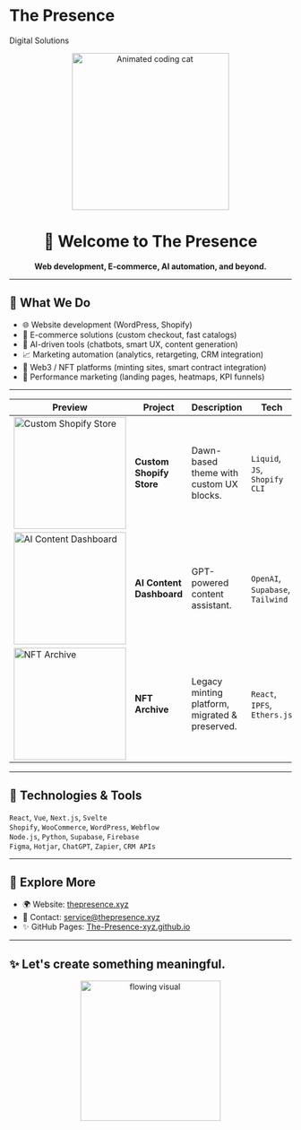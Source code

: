 # The Presence
Digital Solutions 
<p align="center">
  <img src="https://media2.giphy.com/media/v1.Y2lkPTc5MGI3NjExdmY1OXpoanJiZDY1Y3F4ZDlpamJoNmY0ZGlreWtvMHBiOHoxNWkwdiZlcD12MV9pbnRlcm5hbF9naWZfYnlfaWQmY3Q9Zw/JVnLiRIsioEVO/giphy.gif" alt="Animated coding cat" width="280"/>
</p>

<h1 align="center">👋 Welcome to The Presence</h1>

<p align="center">
  <strong>Web development, E-commerce, AI automation, and beyond.</strong><br/>
</p>

---

## 🚀 What We Do

- 🌐 Website development (WordPress, Shopify)
- 🛒 E-commerce solutions (custom checkout, fast catalogs)
- 🤖 AI-driven tools (chatbots, smart UX, content generation)
- 📈 Marketing automation (analytics, retargeting, CRM integration)
- 🔗 Web3 / NFT platforms (minting sites, smart contract integration)
- 🎯 Performance marketing (landing pages, heatmaps, KPI funnels)

---

| Preview | Project | Description | Tech |
|--------|---------|-------------|------|
| <img src="https://thepresence.xyz/wp-content/uploads/2025/06/Mishchok-Maine-baner-1.png" width="200" height="200" alt="Custom Shopify Store" /> | **Custom Shopify Store** | Dawn-based theme with custom UX blocks. | `Liquid`, `JS`, `Shopify CLI` |
| <img src="https://thepresence.xyz/img/ai-thumb.jpg" width="200" height="200" alt="AI Content Dashboard" /> | **AI Content Dashboard** | GPT-powered content assistant. | `OpenAI`, `Supabase`, `Tailwind` |
| <img src="https://thepresence.xyz/wp-content/uploads/2024/03/NFTs-Mr.-President.jpg" width="200" height="200" alt="NFT Archive" /> | **NFT Archive** | Legacy minting platform, migrated & preserved. | `React`, `IPFS`, `Ethers.js` |



---

## 🧠 Technologies & Tools

`React`, `Vue`, `Next.js`, `Svelte`  
`Shopify`, `WooCommerce`, `WordPress`, `Webflow`  
`Node.js`, `Python`, `Supabase`, `Firebase`  
`Figma`, `Hotjar`, `ChatGPT`, `Zapier`, `CRM APIs`

---

## 🔗 Explore More

- 🌍 Website: [thepresence.xyz](https://thepresence.xyz)
- 📩 Contact: [service@thepresence.xyz](mailto:service@thepresence.xyz)
- ✨ GitHub Pages: [The-Presence-xyz.github.io](https://the-presence-xyz.github.io/)

---

## ✨ Let's create something meaningful.

<p align="center">
  <img src="https://media2.giphy.com/media/v1.Y2lkPTc5MGI3NjExdmY1OXpoanJiZDY1Y3F4ZDlpamJoNmY0ZGlreWtvMHBiOHoxNWkwdiZlcD12MV9pbnRlcm5hbF9naWZfYnlfaWQmY3Q9Zw/JVnLiRIsioEVO/giphy.gif" width="250" alt="flowing visual"/>
</p>
